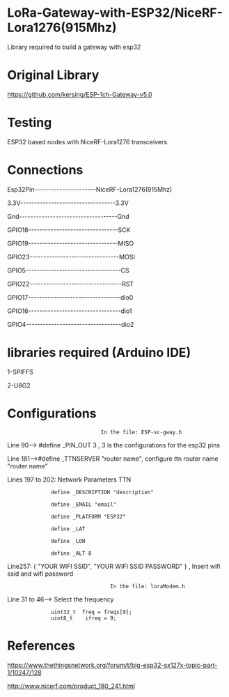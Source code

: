 # LoRa-Gateway-with-ESP32/NiceRF-Lora1276(915Mhz)
 Library required to build a gateway with esp32
 
Original Library
=====================================================

https://github.com/kersing/ESP-1ch-Gateway-v5.0

Testing
=====================================================

ESP32 based nodes with NiceRF-Lora1276 transceivers.

Connections
=====================================================

Esp32Pin----------------------NiceRF-Lora1276(915Mhz)

3.3V----------------------------------3.3V

Gnd-----------------------------------Gnd

GPIO18--------------------------------SCK

GPIO19--------------------------------MISO

GPIO23--------------------------------MOSI

GPIO5----------------------------------CS

GPIO22---------------------------------RST

GPIO17---------------------------------dio0

GPIO16---------------------------------dio1

GPIO4----------------------------------dio2

libraries required (Arduino IDE)
=====================================================

1-SPIFFS

2-U8G2
 
Configurations
===================================================== 

                                  In the file: ESP-sc-gway.h

Line 90--> #define _PIN_OUT 3 , 3 is the configurations for the esp32 pins

Line 181-->#define _TTNSERVER "router name", configure ttn router name "router name"

Lines 197 to 202: Network Parameters TTN

                  define _DESCRIPTION "description"
                  
                  define _EMAIL "email"
                  
                  define _PLATFORM "ESP32"
                  
                  define _LAT 
                  
                  define _LON 
                  
                  define _ALT 8
                  
            
Line257: { "YOUR WIFI SSID", "YOUR WIFI SSID PASSWORD" } , Insert wifi ssid and wifi password

                                     In the file: loraModem.h

Line 31 to 46--> Select the frequency

                  uint32_t  freq = freqs[9];
                  uint8_t	 ifreq = 9;
    

References
===================================================== 

https://www.thethingsnetwork.org/forum/t/big-esp32-sx127x-topic-part-1/10247/128

http://www.nicerf.com/product_180_241.html

